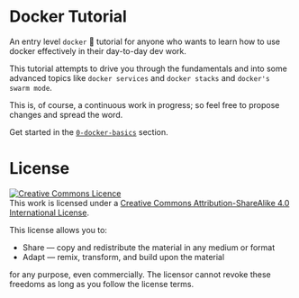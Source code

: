 # Docker Tutorial

An entry level `docker` 🐳 tutorial for anyone who wants to learn how to use docker effectively in their day-to-day dev work. 

This tutorial attempts to drive you through the fundamentals and into some advanced topics like `docker services` and  `docker stacks` and `docker's swarm mode`.



This is, of course, a continuous work in progress; so feel free to propose changes and spread the word. 

Get started in the [`0-docker-basics`](https://github.com/bitlogic/hello-docker/tree/master/0-docker-basics) section.





# License

<a rel="license" href="http://creativecommons.org/licenses/by-sa/4.0/"><img alt="Creative Commons Licence" style="border-width:0" src="https://i.creativecommons.org/l/by-sa/4.0/88x31.png" /></a><br />This work is licensed under a <a rel="license" href="http://creativecommons.org/licenses/by-sa/4.0/">Creative Commons Attribution-ShareAlike 4.0 International License</a>.

This license allows you to:

* Share — copy and redistribute the material in any medium or format
* Adapt — remix, transform, and build upon the material

for any purpose, even commercially.
The licensor cannot revoke these freedoms as long as you follow the license terms.
